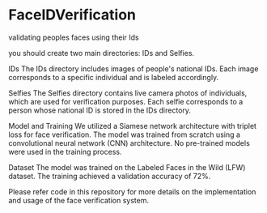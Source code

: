 # FaceIDVerification
 validating peoples faces using their Ids
 
you should create two main directories: IDs and Selfies.

IDs
The IDs directory includes images of people's national IDs. Each image corresponds to a specific individual and is labeled accordingly.

Selfies
The Selfies directory contains live camera photos of individuals, which are used for verification purposes. Each selfie corresponds to a person whose national ID is stored in the IDs directory.

Model and Training
We utilized a Siamese network architecture with triplet loss for face verification. The model was trained from scratch using a convolutional neural network (CNN) architecture. No pre-trained models were used in the training process.

Dataset
The model was trained on the Labeled Faces in the Wild (LFW) dataset. The training achieved a validation accuracy of 72%.

Please refer code in this repository for more details on the implementation and usage of the face verification system.
